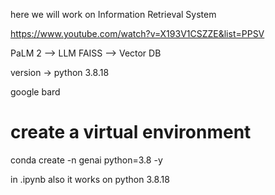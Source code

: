 
here we will work on Information Retrieval System 


https://www.youtube.com/watch?v=X193V1CSZZE&list=PPSV



PaLM 2 --> LLM 
FAISS --> Vector DB 


version -> python 3.8.18 
 
google bard 


# create a virtual environment
conda create -n genai python=3.8 -y



in .ipynb also it works on python 3.8.18 

